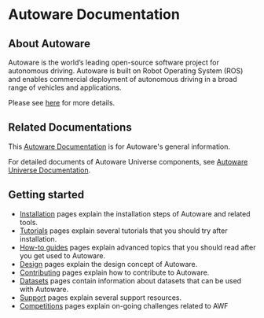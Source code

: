 # Autoware Documentation

## About Autoware

Autoware is the world’s leading open-source software project for autonomous driving. Autoware is built on Robot Operating System (ROS) and enables commercial deployment of autonomous driving in a broad range of vehicles and applications.

Please see [here](https://www.autoware.org/autoware) for more details.

## Related Documentations

This [Autoware Documentation](https://autowarefoundation.github.io/autoware-documentation/) is for Autoware's general information.

For detailed documents of Autoware Universe components, see [Autoware Universe Documentation](https://autowarefoundation.github.io/autoware.universe/).

## Getting started

- [Installation](installation) pages explain the installation steps of Autoware and related tools.
- [Tutorials](tutorials) pages explain several tutorials that you should try after installation.
- [How-to guides](how-to-guides) pages explain advanced topics that you should read after you get used to Autoware.
- [Design](design) pages explain the design concept of Autoware.
- [Contributing](contributing) pages explain how to contribute to Autoware.
- [Datasets](datasets) pages contain information about datasets that can be used with Autoware.
- [Support](support) pages explain several support resources.
- [Competitions](autoware-competitions) pages explain on-going challenges related to AWF
